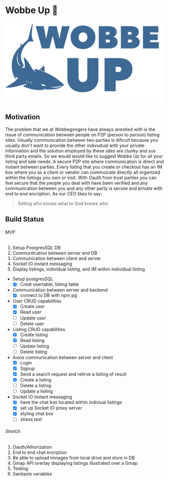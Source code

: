 # Wobbe Up :shark:

![Wobbe Up Logo](client/public/WobbeUp.png)

## Motivation
The problem that we at Wobbegongers have always wrestled with is the issue of communication between people on P2P (person to person) listing sites. Usually communication between two parties is dificult because you usually don't want to provide the other indivudual with your private information and the solution employed by these sites are clunky and sus third party emails. So we would would like to suggest Wobbe Up for all your listing and sale needs. A secure P2P site where communication is direct and instant between parties. Every listing that you create or checkout has an IM box where you as a client or vendor can commuicate directly all organized within the listings you own or visit. With Oauth from trust parties you can feel secure that the people you deal with have been verified and any communication between you and any other party is secure and private with end to end encription. As our CEO likes to say:
> Selling who knows what to God knows who

## Build Status

###### MVP
1. Setup PostgresSQL DB
2. Communitcation between server and DB
3. Communication between client and server
4. Socket IO instant messaging
5. Display listings, individual listing, and IM within individual listing
  
* Setup postgresSQL
  - [x] Creat usertable, listing table
* Communication between server and backend
  - [x] connect to DB with npm pg 
* User CRUD capabilities 
  - [x] Create user
  - [x] Read user
  - [ ] Update user
  - [ ] Delete user
* Listing CRUD capabilities 
  - [x] Create listing
  - [x] Read listing
  - [ ] Update listing
  - [ ] Delete listing
* Axios communication between server and client
  - [x] Login
  - [x] Signup
  - [x] Send a search request and retirve a listing of result
  - [x] Create a listing
  - [ ] Delete a listing
  - [ ] Update a listing 

* Socket IO instant messaging
  - [x] have the chat box located within indiviual listings
  - [x] set up Socket IO proxy server
  - [x] styling chat box
  - [ ] stress test 
  
###### Stretch
1. Oauth/Athorization 
2. End to end chat encrption
3. Be able to upload imnages from local drive and store in DB
4. Gmap API overlay displaying listings illustrated over a Gmap
5. Testing 
6. Sanitazie variables 
